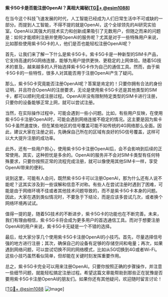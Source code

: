 **紫卡5G卡是否能注册OpenAI？真相大揭秘[[TG💪+ @esim1088](https://t.me/s/esim1088)]**

在当今这个科技飞速发展的时代，人工智能已经成为人们日常生活中不可或缺的一部分。而提到人工智能，不得不提的就是OpenAI，这个全球领先的AI研究实验室。OpenAI以其强大的技术实力和创新成果吸引了无数用户，但随之而来的问题是：如何才能顺利注册并使用OpenAI的服务呢？尤其是对于一些特殊用户来说，比如那些使用紫卡5G卡的人，他们是否也能轻松注册OpenAI呢？

首先，让我们来了解一下什么是紫卡5G卡。紫卡5G卡是一种新型的SIM卡产品，它支持高速的5G网络连接，能够为用户提供更快、更稳定的上网体验。随着5G技术的普及，越来越多的人开始选择紫卡5G卡作为自己的通信工具。然而，由于紫卡5G卡的一些特性，很多人对其能否用于注册OpenAI产生了疑问。

那么，紫卡5G卡究竟能否注册OpenAI呢？答案是肯定的！只要你拥有合法的身份证明，并且符合OpenAI的注册要求，无论是使用紫卡5G卡还是其他类型的SIM卡，都可以顺利完成注册过程。OpenAI并没有限制特定类型的SIM卡进行注册，只要你的设备能够正常上网，就可以尝试注册。

当然，在实际操作过程中，可能会遇到一些小问题。比如，有些用户反映，在使用紫卡5G卡注册OpenAI时，可能会遇到网络连接不稳定的情况。这主要是因为紫卡5G卡虽然速度快，但在某些地区的信号覆盖可能不如传统的4G网络那么全面。因此，建议大家在注册之前，先确保自己所在的区域有良好的5G信号覆盖，这样可以大大提升注册的成功率。

此外，还有一些用户担心，使用紫卡5G卡注册OpenAI后，会不会影响到后续的正常使用。其实，这种担忧是多余的。OpenAI的服务并不会对SIM卡类型有任何特殊要求，只要你按照正常的流程完成注册，就可以像使用其他SIM卡一样，享受OpenAI带来的便利。

说到这里，可能有人会问，既然紫卡5G卡可以注册OpenAI，那为什么还有人说不能呢？这其实涉及到一些误解和信息不对称。有些人在尝试注册时遇到了困难，可能是由于网络环境不佳或者其他技术问题导致的，而不是紫卡5G卡本身的问题。因此，大家在遇到类似情况时，不要急于下结论，而是应该多尝试几次，或者换个网络环境再试试。

值得一提的是，随着5G技术的不断进步，紫卡5G卡的功能也在不断完善。未来，我们有理由相信，紫卡5G卡将会成为更多用户的首选通信工具。而对于想要注册OpenAI的用户来说，紫卡5G卡无疑是一个不错的选择。

最后，给大家分享几个使用紫卡5G卡注册OpenAI的小技巧。首先，尽量选择信号强的地方进行注册；其次，确保自己的设备有足够的存储空间和电量；再次，如果遇到网络问题，可以尝试切换不同的网络模式，比如从5G切换到4G或者Wi-Fi。这些小技巧虽然看似简单，但却能在关键时刻发挥重要作用。

总之，紫卡5G卡完全可以用来注册OpenAI。只要你按照正确的步骤操作，并注意一些细节问题，就能轻松搞定注册过程。希望这篇文章能帮助到那些正在犹豫是否要用紫卡5G卡注册OpenAI的朋友们。如果你还有其他疑问，欢迎随时留言讨论！

[[TG💪+ @esim1088](https://t.me/s/esim1088) ![Image](https://i.postimg.cc/4NQfJmqS/Snipaste-2025-05-13-00-14-12.png)]